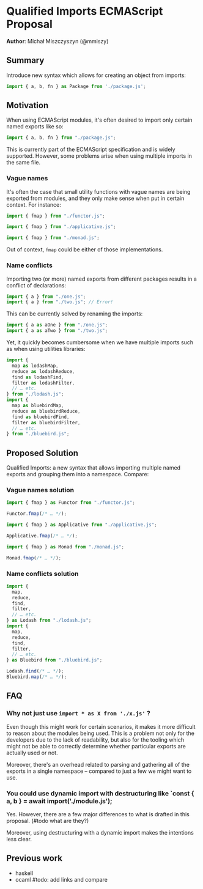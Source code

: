 # Qualified Imports ECMAScript Proposal

**Author**: Michał Miszczyszyn (@mmiszy)

## Summary

Introduce new syntax which allows for creating an object from imports:

```js
import { a, b, fn } as Package from './package.js';
```

## Motivation

When using ECMAScript modules, it's often desired to import only certain named exports like so:

```js
import { a, b, fn } from "./package.js";
```

This is currently part of the ECMAScript specification and is widely supported. However, some problems arise when using multiple imports in the same file.

### Vague names

It's often the case that small utility functions with vague names are being exported from modules, and they only make sense when put in certain context. For instance:

```js
import { fmap } from "./functor.js";
```

```js
import { fmap } from "./applicative.js";
```

```js
import { fmap } from "./monad.js";
```

Out of context, `fmap` could be either of those implementations.

### Name conflicts

Importing two (or more) named exports from different packages results in a conflict of declarations:

```js
import { a } from "./one.js";
import { a } from "./two.js"; // Error!
```

This can be currently solved by renaming the imports:

```js
import { a as aOne } from "./one.js";
import { a as aTwo } from "./two.js";
```

Yet, it quickly becomes cumbersome when we have multiple imports such as when using utilities libraries:

```js
import {
  map as lodashMap,
  reduce as lodashReduce,
  find as lodashFind,
  filter as lodashFilter,
  // … etc.
} from "./lodash.js";
import {
  map as bluebirdMap,
  reduce as bluebirdReduce,
  find as bluebirdFind,
  filter as bluebirdFilter,
  // … etc.
} from "./bluebird.js";
```

## Proposed Solution

Qualified Imports: a new syntax that allows importing multiple named exports and grouping them into a namespace. Compare:

### Vague names solution

```js
import { fmap } as Functor from "./functor.js";

Functor.fmap(/* … */);
```

```js
import { fmap } as Applicative from "./applicative.js";

Applicative.fmap(/* … */);
```

```js
import { fmap } as Monad from "./monad.js";

Monad.fmap(/* … */);
```

### Name conflicts solution

```js
import {
  map,
  reduce,
  find,
  filter,
  // … etc.
} as Lodash from "./lodash.js";
import {
  map,
  reduce,
  find,
  filter,
  // … etc.
} as Bluebird from "./bluebird.js";

Lodash.find(/* … */);
Bluebird.map(/* … */);
```

## FAQ
### Why not just use `import * as X from './x.js'` ?
Even though this might work for certain scenarios, it makes it more difficult to reason about the modules being used. This is a problem not only for the developers due to the lack of readability, but also for the tooling which might not be able to correctly determine whether particular exports are actually used or not.

Moreover, there's an overhead related to parsing and gathering all of the exports in a single namespace – compared to just a few we might want to use.

### You could use dynamic import with destructuring like `const { a, b } = await import('./module.js');
Yes. However, there are a few major differences to what is drafted in this proposal. (#todo what are they?)

Moreover, using destructuring with a dynamic import makes the intentions less clear.

## Previous work

- haskell
- ocaml
#todo: add links and compare
